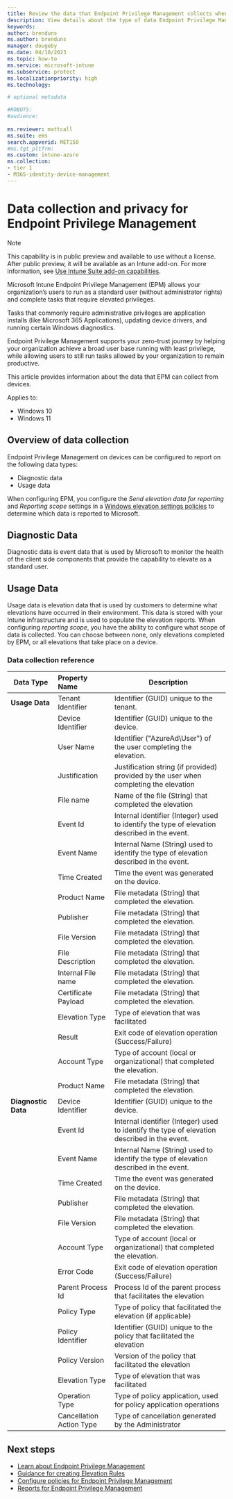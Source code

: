 ```yaml
---
title: Review the data that Endpoint Privilege Management collects when used with Microsoft Intune
description: View details about the type of data Endpoint Privilege Management can collect and store when used with Microsoft Intune.
keywords:
author: brenduns
ms.author: brenduns
manager: dougeby
ms.date: 04/10/2023
ms.topic: how-to
ms.service: microsoft-intune
ms.subservice: protect
ms.localizationpriority: high
ms.technology:

# optional metadata

#ROBOTS:
#audience:
 
ms.reviewer: mattcall
ms.suite: ems
search.appverid: MET150
#ms.tgt_pltfrm:
ms.custom: intune-azure
ms.collection:
- tier 1
- M365-identity-device-management
---
```


# Data collection and privacy for Endpoint Privilege Management

<!-- [!INCLUDE [intune-add-on-note](../includes/intune-add-on-note.md)] -->
> [!NOTE]  
> This capability is in public preview and available to use without a license. After public preview, it will be available as an Intune add-on. For more information, see [Use Intune Suite add-on capabilities](../fundamentals/intune-add-ons.md).

Microsoft Intune Endpoint Privilege Management (EPM) allows your organization’s users to run as a standard user (without administrator rights) and complete tasks that require elevated privileges. 

Tasks that commonly require administrative privileges are application installs (like Microsoft 365 Applications), updating device drivers, and running certain Windows diagnostics. 

Endpoint Privilege Management supports your zero-trust journey by helping your organization achieve a broad user base running with least privilege, while allowing users to still run tasks allowed by your organization to remain productive.

This article provides information about the data that EPM can collect from devices.

Applies to:

- Windows 10
- Windows 11

## Overview of data collection

Endpoint Privilege Management on devices can be configured to report on the following data types:

- Diagnostic data
- Usage data

When configuring EPM, you configure the *Send elevation data for reporting* and *Reporting scope* settings in a [Windows elevation settings policies](../protect/epm-policies.md#about-windows-elevation-settings-policy) to determine which data is reported to Microsoft.

## Diagnostic Data

Diagnostic data is event data that is used by Microsoft to monitor the health of the client side components that provide the capability to elevate as a standard user.

## Usage Data

Usage data is elevation data that is used by customers to determine what elevations have occurred in their environment. This data is stored with your Intune infrastructure and is used to populate the elevation reports. When configuring *reporting scope*, you have the ability to configure what scope of data is collected. You can choose between none, only elevations completed by EPM, or all elevations that take place on a device.

### Data collection reference

|Data Type |Property Name|Description|
|-------- |:------------ |---------------|
|**Usage Data** |Tenant Identifier|Identifier (GUID) unique to the tenant.|
||Device Identifier|Identifier (GUID) unique to the device.|
||User Name|Identifier ("AzureAd\User") of the user completing the elevation.|
||Justification|Justification string (if provided) provided by the user when completing the elevation|
||File name|Name of the file (String) that completed the elevation|
||Event Id|Internal identifier (Integer) used to identify the type of elevation described in the event.|
||Event Name|Internal Name (String) used to identify the type of elevation described in the event.|
||Time Created|Time the event was generated on the device.|
||Product Name|File metadata (String) that completed the elevation.|
||Publisher|File metadata (String) that completed the elevation.|
||File Version|File metadata (String) that completed the elevation.|
||File Description|File metadata (String) that completed the elevation.|
||Internal File name|File metadata (String) that completed the elevation.|
||Certificate Payload|File metadata (String) that completed the elevation.|
||Elevation Type|Type of elevation that was facilitated|
||Result|Exit code of elevation operation (Success/Failure)|
||Account Type|Type of account (local or organizational) that completed the elevation.|
||Product Name|File metadata (String) that completed the elevation.|
|**Diagnostic Data** |Device Identifier|Identifier (GUID) unique to the device.|
||Event Id|Internal identifier (Integer) used to identify the type of elevation described in the event.|
||Event Name|Internal Name (String) used to identify the type of elevation described in the event.|
||Time Created|Time the event was generated on the device.|
||Publisher|File metadata (String) that completed the elevation.|
||File Version|File metadata (String) that completed the elevation.|
||Account Type|Type of account (local or organizational) that completed the elevation.|
||Error Code|Exit code of elevation operation (Success/Failure)|
||Parent Process Id|Process Id of the parent process that facilitates the elevation|
||Policy Type|Type of policy that facilitated the elevation (if applicable)|
||Policy Identifier|Identifier (GUID) unique to the policy that facilitated the elevation|
||Policy Version|Version of the policy that facilitated the elevation|
||Elevation Type|Type of elevation that was facilitated|
||Operation Type|Type of policy application, used for policy application operations |
||Cancellation Action Type|Type of cancellation generated by the Administrator|


## Next steps

- [Learn about Endpoint Privilege Management](../protect/epm-overview.md)
- [Guidance for creating Elevation Rules](../protect/epm-guidance-for-creating-rules.md)
- [Configure policies for Endpoint Privilege Management](../protect/epm-policies.md)
- [Reports for Endpoint Privilege Management](../protect/epm-policies.md)
